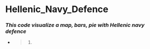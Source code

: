 # Hellenic_Navy_Defence
### **_This code visualize a map, bars, pie with Hellenic navy defence_**

* > 1. 
